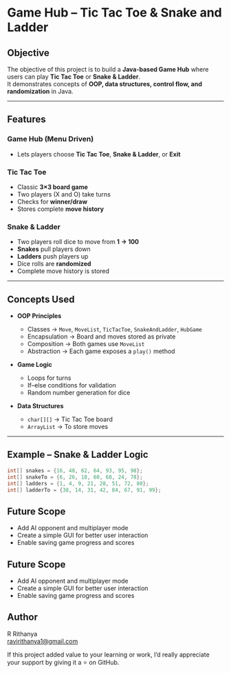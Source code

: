 #  Game Hub – Tic Tac Toe & Snake and Ladder

##  Objective  
The objective of this project is to build a **Java-based Game Hub** where users can play **Tic Tac Toe** or **Snake & Ladder**.  
It demonstrates concepts of **OOP, data structures, control flow, and randomization** in Java.

---

##  Features  

### Game Hub (Menu Driven)  
- Lets players choose **Tic Tac Toe**, **Snake & Ladder**, or **Exit**  

### Tic Tac Toe  
- Classic **3×3 board game**  
- Two players (X and O) take turns  
- Checks for **winner/draw**  
- Stores complete **move history**  

### Snake & Ladder  
- Two players roll dice to move from **1 → 100**  
- **Snakes** pull players down   
- **Ladders** push players up   
- Dice rolls are **randomized**  
- Complete move history is stored  

---

##  Concepts Used  

- **OOP Principles**  
  - Classes → `Move`, `MoveList`, `TicTacToe`, `SnakeAndLadder`, `HubGame`  
  - Encapsulation → Board and moves stored as private  
  - Composition → Both games use `MoveList`  
  - Abstraction → Each game exposes a `play()` method  

- **Game Logic**  
  - Loops for turns  
  - If–else conditions for validation  
  - Random number generation for dice  

- **Data Structures**  
  - `char[][]` → Tic Tac Toe board  
  - `ArrayList` → To store moves  

---

##  Example – Snake & Ladder Logic  

```java
int[] snakes = {16, 48, 62, 64, 93, 95, 98};
int[] snakeTo = {6, 26, 18, 60, 68, 24, 78};
int[] ladders = {1, 4, 9, 21, 28, 51, 72, 80};
int[] ladderTo = {38, 14, 31, 42, 84, 67, 91, 99};
```

##  Future Scope
- Add AI opponent and multiplayer mode  
- Create a simple GUI for better user interaction  
- Enable saving game progress and scores  

##  Future Scope
- Add AI opponent and multiplayer mode  
- Create a simple GUI for better user interaction  
- Enable saving game progress and scores  

##  Author
 R Rithanya  
 ravirithanya1@gmail.com  

If this project added value to your learning or work, I’d really appreciate your support by giving it a ⭐ on GitHub.





